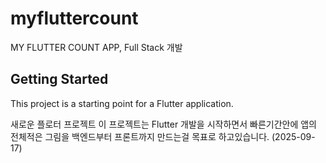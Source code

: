 # myfluttercount

MY FLUTTER COUNT APP, Full Stack 개발

## Getting Started

This project is a starting point for a Flutter application.

새로운 플로터 프로젝트
이 프로젝트는 Flutter 개발을 시작하면서 빠른기간안에 앱의 전체적은 그림을 백엔드부터 프론트까지 만드는걸 목표로 하고있습니다. (2025-09-17)
